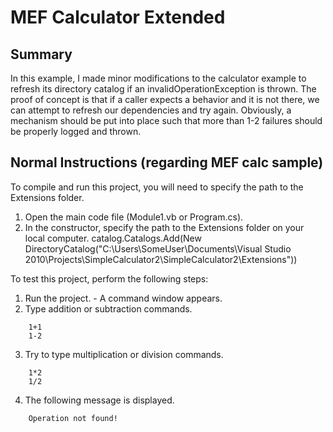 
MEF Calculator Extended
=======


Summary
-----

In this example, I made minor modifications to the calculator example to refresh its directory catalog if an invalidOperationException is thrown. The proof of concept is that if a caller expects a behavior and it is not there, we can attempt to refresh our dependencies and try again. Obviously, a mechanism should be put into place such that more than 1-2 failures should be properly logged and thrown.



Normal Instructions (regarding MEF calc sample)
------

To compile and run this project, you will need to specify the path to the Extensions folder.

1. Open the main code file (Module1.vb or Program.cs).
2. In the constructor, specify the path to the Extensions folder on your local computer.
    catalog.Catalogs.Add(New DirectoryCatalog("C:\\Users\\SomeUser\\Documents\\Visual Studio 2010\\Projects\\SimpleCalculator2\\SimpleCalculator2\\Extensions"))


To test this project, perform the following steps:

1. Run the project. - A command window appears.
2. Type addition or subtraction commands.
```
    1+1
    1-2
```
3. Try to type multiplication or division commands.
```
    1*2
    1/2
```
4. The following message is displayed.
```
    Operation not found!
```
